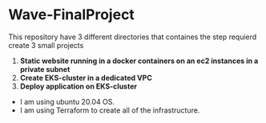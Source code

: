 # Wave-FinalProject 
This repository have 3 different directories that containes the step requierd create 3 small projects 

1. **Static website running in a docker containers on an ec2 instances in a private subnet** 
2. **Create EKS-cluster in a dedicated VPC** 
3. **Deploy application on EKS-cluster** 

- I am using ubuntu 20.04 OS.
- I am using Terraform to create all of the infrastructure. 


